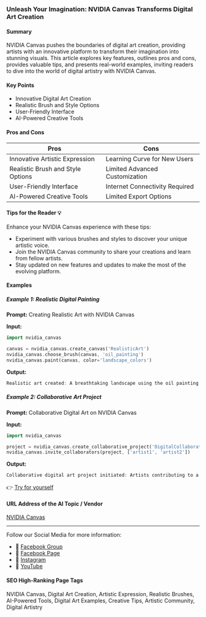 ### Unleash Your Imagination: NVIDIA Canvas Transforms Digital Art Creation

#### Summary
NVIDIA Canvas pushes the boundaries of digital art creation, providing artists with an innovative platform to transform their imagination into stunning visuals. This article explores key features, outlines pros and cons, provides valuable tips, and presents real-world examples, inviting readers to dive into the world of digital artistry with NVIDIA Canvas.

#### Key Points
- Innovative Digital Art Creation
- Realistic Brush and Style Options
- User-Friendly Interface
- AI-Powered Creative Tools

#### Pros and Cons

| Pros                              | Cons                              |
|-----------------------------------|-----------------------------------|
| Innovative Artistic Expression    | Learning Curve for New Users      |
| Realistic Brush and Style Options | Limited Advanced Customization    |
| User-Friendly Interface           | Internet Connectivity Required   |
| AI-Powered Creative Tools         | Limited Export Options            |

#### Tips for the Reader 💡
Enhance your NVIDIA Canvas experience with these tips:
- Experiment with various brushes and styles to discover your unique artistic voice.
- Join the NVIDIA Canvas community to share your creations and learn from fellow artists.
- Stay updated on new features and updates to make the most of the evolving platform.

#### Examples

##### Example 1: Realistic Digital Painting
**Prompt:** Creating Realistic Art with NVIDIA Canvas

**Input:**
```dart
import nvidia_canvas

canvas = nvidia_canvas.create_canvas('RealisticArt')
nvidia_canvas.choose_brush(canvas, 'oil_painting')
nvidia_canvas.paint(canvas, color='landscape_colors')
```

**Output:**
```dart
Realistic art created: A breathtaking landscape using the oil painting brush.
```

##### Example 2: Collaborative Art Project
**Prompt:** Collaborative Digital Art on NVIDIA Canvas

**Input:**
```dart
import nvidia_canvas

project = nvidia_canvas.create_collaborative_project('DigitalCollaboration')
nvidia_canvas.invite_collaborators(project, ['artist1', 'artist2'])
```

**Output:**
```dart
Collaborative digital art project initiated: Artists contributing to a shared canvas of creativity.
```

👉 [Try for yourself](https://www.nvidia.com/en-us/studio/canvas/)

#### URL Address of the AI Topic / Vendor
[NVIDIA Canvas](https://www.nvidia.com/en-us/studio/canvas/)

---

Follow our Social Media for more information:

- 📘 [Facebook Group](https://www.facebook.com/groups/trionxai)
- 📄 [Facebook Page](https://www.facebook.com/ai.trionxai)
- 📸 [Instagram](https://www.instagram.com/trionxai/)
- 🎥 [YouTube](https://www.youtube.com/@robotdocs/)

#### SEO High-Ranking Page Tags
NVIDIA Canvas, Digital Art Creation, Artistic Expression, Realistic Brushes, AI-Powered Tools, Digital Art Examples, Creative Tips, Artistic Community, Digital Artistry